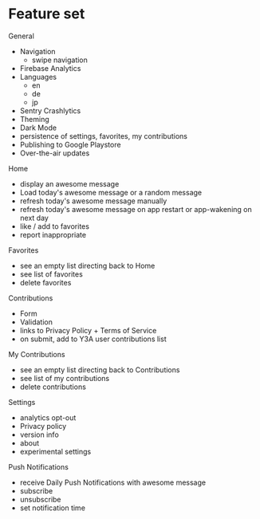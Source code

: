 # Feature set

General

- Navigation
  - swipe navigation
- Firebase Analytics
- Languages
  - en
  - de
  - jp
- Sentry Crashlytics
- Theming
- Dark Mode
- persistence of settings, favorites, my contributions
- Publishing to Google Playstore
- Over-the-air updates

Home

- display an awesome message
- Load today's awesome message or a random message
- refresh today's awesome message manually
- refresh today's awesome message on app restart or app-wakening on next day
- like / add to favorites
- report inappropriate

Favorites

- see an empty list directing back to Home
- see list of favorites
- delete favorites

Contributions

- Form
- Validation
- links to Privacy Policy + Terms of Service
- on submit, add to Y3A user contributions list

My Contributions

- see an empty list directing back to Contributions
- see list of my contributions
- delete contributions

Settings

- analytics opt-out
- Privacy policy
- version info
- about
- experimental settings

Push Notifications

- receive Daily Push Notifications with awesome message
- subscribe
- unsubscribe
- set notification time
